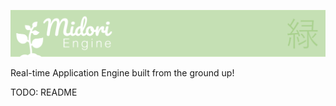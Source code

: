 ![README_Banner](images/midori_engine_banner.png)

Real-time Application Engine built from the ground up!

TODO: README